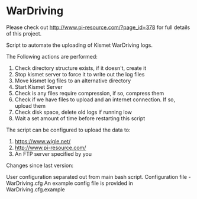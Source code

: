# WarDriving

Please check out http://www.pi-resource.com/?page_id=378 for full details of this project.

Script to automate the uploading of Kismet WarDriving logs.

The Following actions are performed:
  1. Check directory structure exists, if it doesn't, create it
  2. Stop kismet server to force it to write out the log files
  3. Move kismet log files to an alternative directory
  4. Start Kismet Server
  5. Check is any files require compression, if so, compress them
  6. Check if we have files to upload and an internet connection. If so, upload them
  8. Check disk space, delete old logs if running low
  9. Wait a set amount of time before restarting this script

The script can be configured to upload the data to:
  1. https://www.wigle.net/
  2. http://www.pi-resource.com/
  3. An FTP server specified by you

Changes since last version:

User configuration separated out from main bash script. Configuration file - WarDriving.cfg
An example config file is provided in WarDriving.cfg.example
